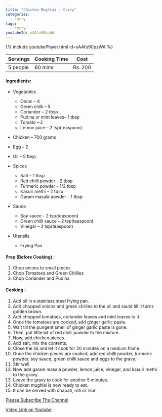 ```yaml
---
title: "Chicken Mughlai : Curry"
categories:
  - curry
tags:
  - curry
youtubeId: xAAfu90pzWA
---
```


{% include youtubePlayer.html id=xAAfu90pzWA %}



| Servings | Cooking Time | Cost |
|-------|-------|-------|
| 5 people | 60 mins | Rs. 200|


#### Ingredients:

- Vegetables
  - Onion – 4
  - Green chilli – 5
  - Coriander – 2 tbsp
  - Pudina or mint leaves– 1 tbsp
  - Tomato – 2
  - Lemon juice – 2 tsp(teaspoon)

- Chicken – 700 grams
- Egg – 2

- Oil – 5 tbsp

- Spices
  - Salt – 1 tbsp
  - Red chilli powder - 2 tbsp
  - Turmeric powder - 1/2 tbsp
  - Kasuri methi – 2 tbsp
  - Garam masala powder - 1 tbsp

- Sauce
  - Soy sauce - 2 tsp(teaspoon)
  - Green chilli sauce – 2 tsp(teaspoon)
  - Vinegar – 2 tsp(teaspoon)

- Utensils
  - Frying Pan


#### Prep (Before Cooking) :
1. Chop onions to small pieces
2. Chop Tomatoes and Green Chillies
3. Chop Coriander and Pudina

#### Cooking :


1. Add oil in a stainless steel frying pan.
2. Add chopped onions and green chillies to the oil and sauté till it turns golden brown.
3. Add chopped tomatoes, coriander leaves and mint leaves to it.
4. Once the tomatoes are cooked, add ginger garlic paste.
5. Wait till the pungent smell of ginger garlic paste is gone.
6. Then, put little bit of red chilli powder to the mixture.
7. Now, add chicken pieces.
8. Add salt, mix the contents.
9. Close the lid and let it cook for 20 minutes on a medium flame.
10. Once the chicken pieces are cooked, add red chilli powder, turmeric powder, soy sauce, green chilli sauce and eggs to the gravy.
11. Stir well.
12. Now add garam masala powder, lemon juice, vinegar, and kasuri methi to the gravy.
13. Leave the gravy to cook for another 5 minutes.
14. Chicken mughlai is now ready to eat.
15. It can be served  with chapati, roti or rice.




[Please Subscribe The Channel](https://www.youtube.com/channel/UC-9FVME89HgtK5ePA0qUMxA)


[Video Link on Youtube](https://www.youtube.com/watch?v=xAAfu90pzWA)
